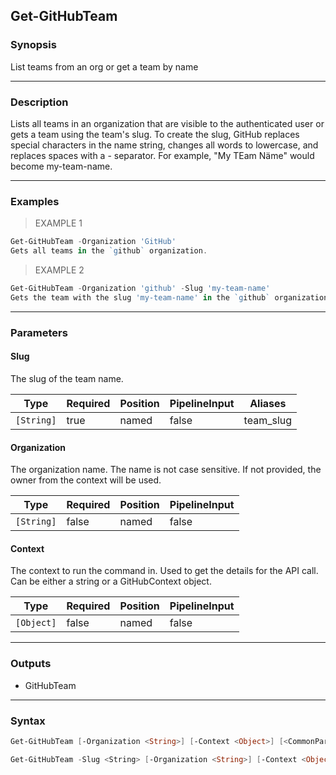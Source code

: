 Get-GitHubTeam
--------------

### Synopsis
List teams from an org or get a team by name

---

### Description

Lists all teams in an organization that are visible to the authenticated user or gets a team using the team's slug.
To create the slug, GitHub replaces special characters in the name string, changes all words to lowercase,
and replaces spaces with a - separator. For example, "My TEam Näme" would become my-team-name.

---

### Examples
> EXAMPLE 1

```PowerShell
Get-GitHubTeam -Organization 'GitHub'
Gets all teams in the `github` organization.
```
> EXAMPLE 2

```PowerShell
Get-GitHubTeam -Organization 'github' -Slug 'my-team-name'
Gets the team with the slug 'my-team-name' in the `github` organization.
```

---

### Parameters
#### **Slug**
The slug of the team name.

|Type      |Required|Position|PipelineInput|Aliases  |
|----------|--------|--------|-------------|---------|
|`[String]`|true    |named   |false        |team_slug|

#### **Organization**
The organization name. The name is not case sensitive.
If not provided, the owner from the context will be used.

|Type      |Required|Position|PipelineInput|
|----------|--------|--------|-------------|
|`[String]`|false   |named   |false        |

#### **Context**
The context to run the command in. Used to get the details for the API call.
Can be either a string or a GitHubContext object.

|Type      |Required|Position|PipelineInput|
|----------|--------|--------|-------------|
|`[Object]`|false   |named   |false        |

---

### Outputs
* GitHubTeam

---

### Syntax
```PowerShell
Get-GitHubTeam [-Organization <String>] [-Context <Object>] [<CommonParameters>]
```
```PowerShell
Get-GitHubTeam -Slug <String> [-Organization <String>] [-Context <Object>] [<CommonParameters>]
```
